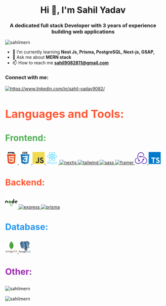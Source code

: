 <h1 align="center">Hi 👋, I'm Sahil Yadav</h1>
<h3 align="center">A dedicated full stack Developer with 3 years of experience building web applications</h3>

<p align="left"> <img src="https://komarev.com/ghpvc/?username=sahilmern&label=Profile%20views&color=0e75b6&style=flat" alt="sahilmern" /> </p>

- 🌱 I’m currently learning **Nest Js, Prisma, PostgreSQL, Next-js, GSAP,**
- 💬 Ask me about **MERN stack**
- 📫 How to reach me **sahil9082811@gmail.com**

<h3 align="left">Connect with me:</h3>
<p align="left">
    <a href="https://linkedin.com/in/sahil-yadav9082/" target="blank">
        <img align="center" src="https://raw.githubusercontent.com/rahuldkjain/github-profile-readme-generator/master/src/images/icons/Social/linked-in-alt.svg" alt="https://www.linkedin.com/in/sahil-yadav9082/" height="30" width="40" />
    </a>
</p>

<h1 align="left" style="font-size: 36px; color: #FF5733; font-weight: bold;">Languages and Tools:</h1>

<!-- Frontend Section -->
<h3 style="color: #4CAF50; font-size: 28px; font-weight: bold;">Frontend:</h3>
<p align="left">
    <!-- HTML -->
    <a href="https://www.w3.org/html/" target="_blank" rel="noreferrer">
        <img src="https://raw.githubusercontent.com/devicons/devicon/master/icons/html5/html5-original-wordmark.svg" alt="html5" width="40" height="40" />
    </a>
    <!-- CSS -->
    <a href="https://www.w3schools.com/css/" target="_blank" rel="noreferrer">
        <img src="https://raw.githubusercontent.com/devicons/devicon/master/icons/css3/css3-original-wordmark.svg" alt="css3" width="40" height="40" />
    </a>
    <!-- JavaScript -->
    <a href="https://developer.mozilla.org/en-US/docs/Web/JavaScript" target="_blank" rel="noreferrer">
        <img src="https://raw.githubusercontent.com/devicons/devicon/master/icons/javascript/javascript-original.svg" alt="javascript" width="40" height="40" />
    </a>
    <!-- React -->
    <a href="https://reactjs.org/" target="_blank" rel="noreferrer">
        <img src="https://raw.githubusercontent.com/devicons/devicon/master/icons/react/react-original-wordmark.svg" alt="react" width="40" height="40" />
    </a>
    <!-- Next.js -->
    <a href="https://nextjs.org/" target="_blank" rel="noreferrer">
        <img src="https://img.icons8.com/fluent-systems-filled/200/FFFFFF/nextjs.png" alt="nextjs" width="40" height="40" />
    </a>
    <!-- Tailwind CSS -->
    <a href="https://tailwindcss.com/" target="_blank" rel="noreferrer">
        <img src="https://www.vectorlogo.zone/logos/tailwindcss/tailwindcss-icon.svg" alt="tailwind" width="40" height="40" />
    </a>
    <!-- Sass -->
    <a href="https://sass-lang.com/" target="_blank" rel="noreferrer">
        <img src="https://i0.wp.com/techprimelab.com/wp-content/uploads/2020/06/SCSS-or-CSS.jpg?fit=1024%2C576&ssl=1" alt="sass" width="40" height="40" />
    </a>
    <!-- Framer Motion -->
    <a href="https://www.framer.com/motion/" target="_blank" rel="noreferrer">
        <img src="https://images.seeklogo.com/logo-png/44/2/framer-motion-logo-png_seeklogo-446185.png" alt="framer" width="40" height="40" />
    </a>
    <!-- Redux -->
    <a href="https://redux.js.org" target="_blank" rel="noreferrer">
        <img src="https://raw.githubusercontent.com/devicons/devicon/master/icons/redux/redux-original.svg" alt="redux" width="40" height="40" />
    </a>
    <!-- TypeScript -->
    <a href="https://www.typescriptlang.org/" target="_blank" rel="noreferrer">
        <img src="https://raw.githubusercontent.com/devicons/devicon/master/icons/typescript/typescript-original.svg" alt="typescript" width="40" height="40" />
    </a>
</p>

<!-- Backend Section -->
<h3 style="color: #FF5733; font-size: 28px; font-weight: bold;">Backend:</h3>
<p align="left">
    <!-- Node.js -->
    <a href="https://nodejs.org" target="_blank" rel="noreferrer">
        <img src="https://raw.githubusercontent.com/devicons/devicon/master/icons/nodejs/nodejs-original-wordmark.svg" alt="nodejs" width="40" height="40" />
    </a>
    <!-- Express.js -->
    <a href="https://expressjs.com/" target="_blank" rel="noreferrer">
        <img src="https://cdn-icons-png.flaticon.com/512/477/477430.png" alt="express" width="40" height="40" />
    </a>
    <!-- Prisma -->
    <a href="https://www.prisma.io/" target="_blank" rel="noreferrer">
        <img src="https://www.vectorlogo.zone/logos/prisma/prisma-icon.svg" alt="prisma" width="40" height="40" />
    </a>
</p>

<!-- Database Section -->
<h3 style="color: #2196F3; font-size: 28px; font-weight: bold;">Database:</h3>
<p align="left">
    <!-- MongoDB -->
    <a href="https://www.mongodb.com/" target="_blank" rel="noreferrer">
        <img src="https://raw.githubusercontent.com/devicons/devicon/master/icons/mongodb/mongodb-original-wordmark.svg" alt="mongodb" width="40" height="40" />
    </a>
    <!-- PostgreSQL -->
    <a href="https://www.postgresql.org/" target="_blank" rel="noreferrer">
        <img src="https://raw.githubusercontent.com/devicons/devicon/master/icons/postgresql/postgresql-original-wordmark.svg" alt="postgresql" width="40" height="40" />
    </a>
</p>

<!-- Other Section -->
<h3 style="color: #9C27B0; font-size: 28px; font-weight: bold;">Other:</h3>
<p align="left">

</p>

<p><img align="center" src="https://github-readme-stats.vercel.app/api/top-langs?username=sahilmern&show_icons=true&locale=en&layout=compact" alt="sahilmern" /></p>

<p><img align="center" src="https://github-readme-streak-stats.herokuapp.com/?user=sahilmern&" alt="sahilmern" /></p>
